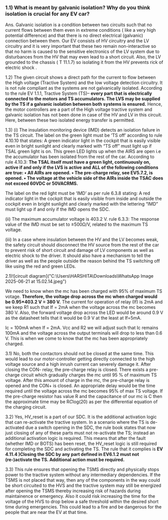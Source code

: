 ### 1.1)	What is meant by galvanic isolation? Why do you think isolation is crucial for any EV car?<br/>
Ans. Galvanic isolation is a condition between two circuits such that no current flows between them even in extreme conditions ( like a very high potential difference) and that there is no direct electrical (galvanic) connection between them.
Our EV consists of HV circuitry and the LV circuitry and it is very important that these two remain non-interactive so that no harm is caused to the sensitive electronics of the LV system due to disturbances from the HV that may even lead to a short circuit.
Also, the LV grounded to the chassis ( T 11.1.7) so isolating it from the HV prevents rick of electric shock .

1.2)	The given circuit shows a direct path for the current to flow between the High voltage (Tractive System) and the low voltage detection circuitry.
It is not rule compliant as the systems are not galvanically isolated.
According to the rule EV 1.1.1, Tractive System (TS)– **every part that is electrically connected to the motors and TS accumulators. The LVS may be supplied by the TS if a galvanic isolation between both systems is ensured.**
Hence, the motor controllers are a part of the High voltage tractive system and galvanic isolation has not been done in case of the HV and LV in this circuit.
Here, between these two isolated energy transfer is permitted.


1.3)	(i) The insulation monitoring device (IMD) detects an isolation failure in the TS circuit. 
The label on the green light must be ‘TS off’ according to rule 4.10.10 that states: A green indicator light in the cockpit that is easily visible even in bright sunlight and clearly marked with “TS off” must light up if TSAL green light is on.
This green LED lights up when the AIRS are open i.e the accumulator has been isolated from the rest of the car.
According to rule 4.10.3:
**The TSAL itself must have a green light, continuously on, active if and only if the LVS is active and ALL of the following conditions are true: • All AIRs are opened. • The pre-charge relay, see EV5.7.2, is opened. • The voltage at the vehicle side of the AIRs inside the TSAC does not exceed 60VDC or 50VACRMS.**

The label on the red light must be ‘IMD’ as per rule 6.3.8 stating:
A red indicator light in the cockpit that is easily visible from inside and outside the cockpit even in bright sunlight and clearly marked with the lettering “IMD” must light up if and only if the IMD opens the SDC.

(ii) The maximum accumulator voltage is 403.2 V. rule 6.3.3:
 The response value of the IMD must be set to ≥500Ω/V, related to the maximum TS voltage.

(iii) In a case where insulation between the HV and the LV becomes weak, the safety circuit should disconnect the HV source from the rest of the car to prevent risk of short circuit and damage of LV components as well as electric shock to the driver. It should also have a mechanism to tell the driver as well as the people outside the reason behind the TS switching off like using the red and green LEDs.

 2.1)![circuit diagram]("C:\Users\HARSHITA\Downloads\WhatsApp Image 2025-06-21 at 15.02.14.jpeg")

We need to know when the mc has been charged with 95% of maximum TS votage. **Therefore, the voltage drop across the mc when charged would be 0.95*403.2 V  = 380 V.**
The current for operation of relay (If) is 2mA and we keep R1 such that If = 2mA when the voltage across the mc becomes 380 V.
Also, the forward voltage drop across the LED would be around 0.9 V as the datasheet tells that it would be 0.9 V at the least at If=5mA.

Ic = 100mA when If = 2mA. Vcc and R2 we will adjust such that Ic remains 100mA and the voltage across the output terminals will drop to less than 0.6 V. This is when we come to know that the mc has been appropriately charged.


   



3.1) No, both the contactors should not be closed at the same time. This would lead to our motor-controller getting directly connected to the high voltage source and a high inrush current can severely damage it. After closing the CON- relay, the pre-charge relay is closed. There exists a pre-charge circuit which gradually charges the mc until 95 % of maximum TS voltage. After this amount of charge in the mc, the pre-charge relay is opened and the CON+ is closed. An appropriate delay would be the time required until the voltage across the mc becomes 95% of max TS voltage. If the pre-charge resistor has value R and the capacitance of our mc is C then the approximate time may be R*C*log(20) as per the differential equation of the charging circuit.



3.2) Yes, HV_reset is a part of our SDC. It is the additional activation logic that can re-activate the tractive system. In a scenario where the TS is de-activated due a switch opening in the SDC, the rule book states that now just closing of any of these parts must not re-activate the TS; instead an additional activation logic is required. This means that after the fault (whether IMD or BOTS) has been reset, the HV_reset logic is still required for completing the SDC and activating the TS.
The rule that it complies is 
**EV 4.11.4 )Closing the SDC by any part defined in EV6.1.2 must not (re-)activate the TS. Additional action must be required.**

3.3) This rule ensures that opening the TSMS directly and physically stops power to the tractive system without any intermediary dependencies. If the TSMS is not placed that way, then any of the components in the way could be short circuited to the HVS and the tractive system may still be energized after opening the TSMS thereby increasing risk of hazards during maintainence or emergency.
Also it could risk increasing the time for the voltage of the HVS to drop below a safe threshold within the desired short time during emergencies. This could lead to a fire and be dangerous for the people that are near the EV at that time.
